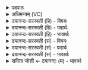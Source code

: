 <details><summary>पदपाठः</summary>

यः। चि॒त्। आपः॑। म॒हि॒ना। प॒र्यप॑श्य॒दिति॑ परि॒ऽअप॑श्यत्। दक्ष॑म्। दधा॑नाः। ज॒नय॑न्तीः। य॒ज्ञम्। यः। दे॒वेषु॑। अधि॑। दे॒वः। एकः॑। आसी॑त्। कस्मै॑। दे॒वाय॑। ह॒विषा॑। वि॒धे॒म॒। २६।
</details>

<details><summary>अधिमन्त्रम् (VC)</summary>

- प्रजापतिर्देवता
- हिरण्यगर्भ ऋषिः
- त्रिष्टुप्
- धैवतः
</details>

<details><summary>दयानन्द-सरस्वती (हि) - विषयः</summary>

कौन मनुष्य आनन्दित होते हैं, इस विषय को अगले मन्त्र में कहा है ॥
</details>

<details><summary>दयानन्द-सरस्वती (हि) - पदार्थः</summary>

पदार्थान्वयभाषाः -  (यः) जो परमेश्वर (महिना) अपने व्यापकपन के महिमा से (दक्षम्) बल को (दधानाः) धारण करती (यज्ञम्) सङ्गत संसार को (जनयन्तीः) उत्पन्न करती हुई (आपः) व्याप्तिशील सूक्ष्म जल की मात्रा हैं, उनको (पर्यपश्यत्) सब ओर से देखता है, (यः) जो ईश्वर (देवेषु) उत्तम गुणवाले प्रकृति आदि और जीवों में (एकः) एक (अधि, देवः) उत्तम गुण, कर्म, स्वभाववाला (आसीत्) है, उस (चित्) ही (कस्मै) सुखस्वरूप (देवाय) सब सुखों के दाता ईश्वर की हम लोग (हविषा) आज्ञापालन और योगाभ्यास के धारण से (विधेम) सेवा करें ॥२६ ॥
</details>

<details><summary>दयानन्द-सरस्वती (हि) - भावार्थः</summary>

भावार्थभाषाः -  हे मनुष्यो ! जो आप लोग सब के द्रष्टा, धर्त्ता, कर्त्ता, अद्वितीय अधिष्ठाता परमात्मा के जानने को नित्य योगाभ्यास करते हैं, वे आनन्दित होते हैं ॥२६ ॥
</details>

<details><summary>दयानन्द-सरस्वती (सं) - विषयः</summary>

के जना मोदन्त इत्याह ॥
</details>

<details><summary>दयानन्द-सरस्वती (सं) - पदार्थः</summary>

पदार्थान्वयभाषाः -  यो महिना दक्षं दधाना यज्ञं जनयन्तीरापः सन्ति ताः पर्यपश्यद् यो देवेष्वेकोऽधि देव आसीत् तस्मै चित् कस्मै देवाय वयं हविषा विधेम ॥२६ ॥
</details>

<details><summary>दयानन्द-सरस्वती (सं) - भावार्थः</summary>

भावार्थभाषाः -  हे मनुष्याः ! ये भवन्तः सर्वस्य द्रष्टारं धर्त्तारमद्वितीयमधिष्ठातारं परमात्मानं ज्ञातुं योगं नित्यमभ्यस्यन्ति त आनन्दिता भवन्ति ॥२६ ॥
</details>

<details><summary>सविता जोशी ← दयानन्दः (म) - भावार्थः</summary>

भावार्थभाषाः -  हे माणसांनो ! तुमच्यामधील जे लोक, सर्वांचा द्रष्टा, धर्मा, कर्ता, अद्वितीय अधिष्ठाता असलेल्या परमेश्वराला जाणण्यासाठी नित्य योगाभ्यास करतात ते आनंदी असतात.
</details>